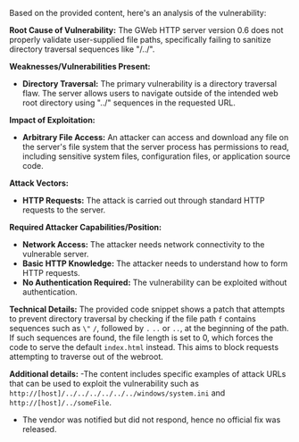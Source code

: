 Based on the provided content, here's an analysis of the vulnerability:

**Root Cause of Vulnerability:**
The GWeb HTTP server version 0.6 does not properly validate user-supplied file paths, specifically failing to sanitize directory traversal sequences like "/../".

**Weaknesses/Vulnerabilities Present:**
- **Directory Traversal:** The primary vulnerability is a directory traversal flaw. The server allows users to navigate outside of the intended web root directory using "../" sequences in the requested URL.

**Impact of Exploitation:**
- **Arbitrary File Access:** An attacker can access and download any file on the server's file system that the server process has permissions to read, including sensitive system files, configuration files, or application source code.

**Attack Vectors:**
- **HTTP Requests:** The attack is carried out through standard HTTP requests to the server.

**Required Attacker Capabilities/Position:**
- **Network Access:** The attacker needs network connectivity to the vulnerable server.
- **Basic HTTP Knowledge:** The attacker needs to understand how to form HTTP requests.
- **No Authentication Required:** The vulnerability can be exploited without authentication.

**Technical Details:**
The provided code snippet shows a patch that attempts to prevent directory traversal by checking if the file path `f` contains sequences such as `\"` `/`, followed by `.` `..` or `..`, at the beginning of the path. If such sequences are found, the file length is set to 0, which forces the code to serve the default `index.html` instead. This aims to block requests attempting to traverse out of the webroot.

**Additional details:**
-The content includes specific examples of attack URLs that can be used to exploit the vulnerability such as `http://[host]/../../../../../../windows/system.ini` and `http://[host]/../someFile`.
- The vendor was notified but did not respond, hence no official fix was released.